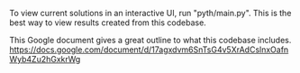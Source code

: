 To view current solutions in an interactive UI, run "pyth/main.py".
This is the best way to view results created from this codebase.

This Google document gives a great outline to what this codebase includes.
https://docs.google.com/document/d/17agxdvm6SnTsG4v5XrAdCslnxOafnWyb4Zu2hGxkrWg
